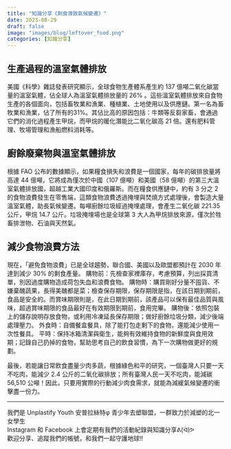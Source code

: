 ```yaml
---
title: "知識分享《剩食導致氣候變遷》"
date: 2023-08-29
draft: false
image: "images/blog/leftover_food.png"
categories: [知識分享]
---
```

## 生產過程的溫室氣體排放
美國《科學》雜誌發表研究顯示，全球食物生產體系產生約 137 億噸二氧化碳當量的溫室氣體，佔全球人為溫室氣體排放量的 26% 。這些溫室氣體排放來自食物生產的各個面向，包括畜牧業和漁業、種植業、土地使用以及供應鏈。第一名為畜牧業和漁業，佔了所有的31%。其佔比高的原因包括：牛類等反芻家畜，會通過它們的消化過程產生甲烷，而甲烷的暖化潛能比二氧化碳高 21 倍。還有肥料管理、牧場管理和漁船燃料消耗等。

## 廚餘廢棄物與溫室氣體排放
根據 FAO 公布的數據顯示，如果糧食損失和浪費是一個國家，每年的碳排放量將高達 44 億噸，它將成為僅次於中國（107 億噸）和美國（58 億噸）的第三大溫室氣體排放國，超越工業大國印度和俄羅斯。而在糧食供應鏈中，約有 3 分之 2 的食物浪費發生在零售端，這類食物浪費透過掩埋與焚燒方式處理後，會製造大量溫室氣體，助長氣候變遷。每噸廚餘垃圾經過掩埋處理，會產生二氧化碳 221.35 公斤，甲烷 14.7 公斤。垃圾掩埋場也是全球第 3 大人為甲烷排放來源，僅次於牲畜排泄物、石油與天然氣。

## 減少食物浪費方法
現在，「避免食物浪費」已是全球趨勢，聯合國、美國以及歐盟都預計在 2030 年達到減少 30% 的剩食產量。
購物前：先檢查家裡庫存，考慮預算，列出採買清單，別因過度購物造成荷包失血和浪費食物。
購物時：購買剛好分量不囤貨、不嫌棄醜蔬果，長得美醜都是菜；檢查保存期限，保存期限是指，在該日期到期前，食品是安全的。而賞味期限則是，在此日期到期前，該產品可以保有最佳品質與風味，超過賞味期限的食品最好在有效期限到期前，食用完畢。
購物後：依照包裝上的儲存說明存放食物，或利用冷凍延長保存期限；做好廚餘垃圾分類，減少後端處理壓力。
外食時：自備餐盒餐具，除了能打包走剩下的食物，還能減少使用一次性餐具。
平時：保持冰箱清潔與衛生，能夠有效維持食物的新鮮度與食用效期；記錄自己扔掉的食物，幫助思考自己的飲食習慣，為下一次購物做更好的規劃。

最後，若能讓日常飲食盡量少肉多蔬，根據綠色和平的研究，一個臺灣人只要一天不吃肉，能減少 2.4 公斤的二氧化碳排放；所有臺灣人民一天不吃肉，能減碳 56,510 公噸！因此，只要用實際的行動減少肉食需求，就能為減緩氣候變遷的衝擊盡一份力。

<hr>
我們是 Unplastify Youth 安普拉絲特φ 青少年去塑聯盟，一群致力於減塑的北一女學生<br>
Instagram 和 Facebook 上會定期有我們的活動紀錄與知識分享ᕕ(ᐛ)ᕗ<br>
歡迎分享、追蹤我們的帳號，和我們一起守護地球!!
